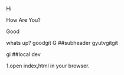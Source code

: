 Hi

How Are You?

Good

whats up?
goodgit G
##subheader
gyutvgitgit

gi
##local dev

1.open index,html in your browser.